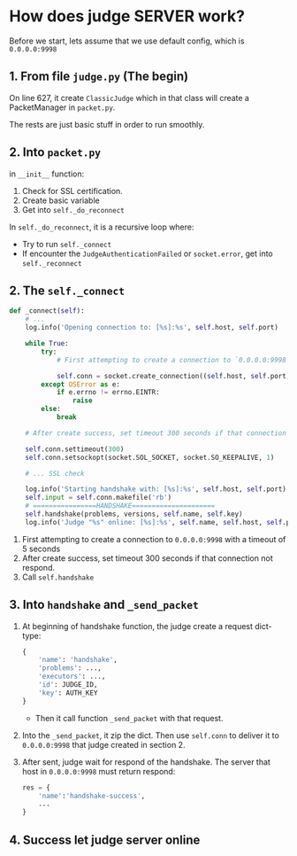# How does judge SERVER work?

Before we start, lets assume that we use default config, which is `0.0.0.0:9998`

## 1. From file `judge.py` (The begin)

On line 627, it create `ClassicJudge` which in that class will create a PacketManager in `packet.py`.

The rests are just basic stuff in order to run smoothly.

## 2. Into `packet.py`

in `__init__` function:

1. Check for SSL certification.
2. Create basic variable
3. Get into `self._do_reconnect`

In `self._do_reconnect`, it is a recursive loop where:

- Try to run `self._connect`
- If encounter the `JudgeAuthenticationFailed` or `socket.error`, get into `self._reconnect`

## 2. The `self._connect`

```python
def _connect(self):
    # ...
    log.info('Opening connection to: [%s]:%s', self.host, self.port)

    while True:
        try:
            # First attempting to create a connection to `0.0.0.0:9998` with a timeout of 5 seconds

            self.conn = socket.create_connection((self.host, self.port), timeout=5)
        except OSError as e:
            if e.errno != errno.EINTR:
                raise
        else:
            break

    # After create success, set timeout 300 seconds if that connection not respond.

    self.conn.settimeout(300)
    self.conn.setsockopt(socket.SOL_SOCKET, socket.SO_KEEPALIVE, 1)

    # ... SSL check

    log.info('Starting handshake with: [%s]:%s', self.host, self.port)
    self.input = self.conn.makefile('rb')
    # ================HANDSHAKE=====================
    self.handshake(problems, versions, self.name, self.key)
    log.info('Judge "%s" online: [%s]:%s', self.name, self.host, self.port)
```

1. First attempting to create a connection to `0.0.0.0:9998` with a timeout of 5 seconds
2. After create success, set timeout 300 seconds if that connection not respond.
3. Call `self.handshake`

## 3. Into `handshake` and `_send_packet`

1. At beginning of handshake function, the judge create a request dict-type:

    ```python
    {
        'name': 'handshake', 
        'problems': ..., 
        'executors': ..., 
        'id': JUDGE_ID, 
        'key': AUTH_KEY
    }
    ```

    - Then it call function `_send_packet` with that request.
2. Into the `_send_packet`, it zip the dict. Then use `self.conn` to deliver it to `0.0.0.0:9998` that judge created in section 2.
3. After sent, judge wait for respond of the handshake. The server that host in `0.0.0.0:9998` must return respond:

    ```python
    res = {
        'name':'handshake-success',
        ...
    }
    ```

## 4. Success let judge server online